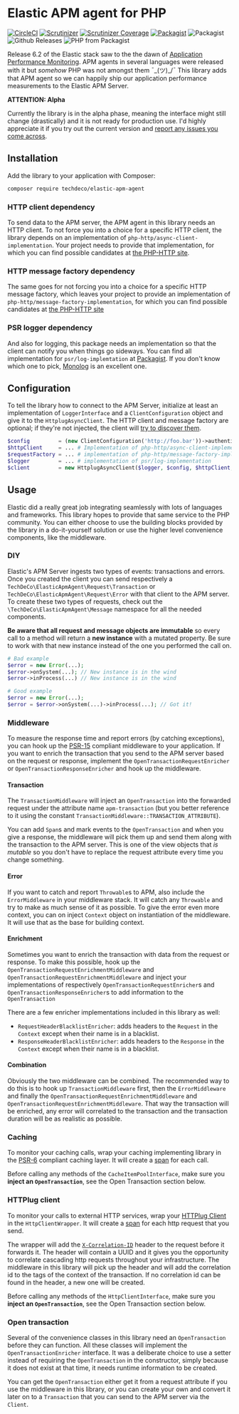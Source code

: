 # Elastic APM agent for PHP

[![CircleCI](https://img.shields.io/circleci/project/github/frankkoornstra/elastic-apm-agent.svg)](https://circleci.com/gh/frankkoornstra/elastic-apm-agent/tree/master)
[![Scrutinizer](https://img.shields.io/scrutinizer/g/frankkoornstra/elastic-apm-agent.svg)](https://scrutinizer-ci.com/g/frankkoornstra/elastic-apm-agent/?branch=master)
[![Scrutinizer Coverage](https://img.shields.io/scrutinizer/coverage/g/frankkoornstra/elastic-apm-agent.svg)](https://scrutinizer-ci.com/g/frankkoornstra/elastic-apm-agent/?branch=master)
[![Packagist](https://img.shields.io/packagist/v/techdeco/elastic-apm-agent.svg)](https://packagist.org/packages/techdeco/elastic-apm-agent)
![Packagist](https://img.shields.io/packagist/dt/techdeco/elastic-apm-agent.svg)
![Github Releases](https://img.shields.io/github/downloads/frankkoornstra/elastic-apm-agent/latest/total.svg)
![PHP from Packagist](https://img.shields.io/packagist/php-v/techdeco/elastic-apm-agent.svg)

Release 6.2 of the Elastic stack saw to the the dawn of [Application Performance Monitoring](https://www.elastic.co/guide/en/apm/server/current/overview.html). APM agents in several languages were released with it but _somehow_ PHP was not amongst them ¯\_(ツ)_/¯ This library adds that APM agent so we can happily ship our application performance measurements to the Elastic APM Server.

**ATTENTION: Alpha**

Currently the library is in the alpha phase, meaning the interface might still change (drastically) and it is not ready for production use. I'd highly appreciate it if you try out the current version and [report any issues you come across](https://github.com/frankkoornstra/elastic-apm-agent/issues). 

## Installation

Add the library to your application with Composer:

```bash
composer require techdeco/elastic-apm-agent
```

### HTTP client dependency

To send data to the APM server, the APM agent in this library needs an HTTP client. To not force you into a choice for a specific HTTP client, the library depends on an implementation of `php-http/async-client-implementation`. Your project needs to provide that implementation, for which you can find possible candidates at [the PHP-HTTP site](http://docs.php-http.org/en/latest/clients.html).

### HTTP message factory dependency

The same goes for not forcing you into a choice for a specific HTTP message factory, which leaves your project to provide an implementation of `php-http/message-factory-implementation`, for which you can find possible candidates at [the PHP-HTTP site](http://docs.php-http.org/en/latest/message/message-factory.html)

### PSR logger dependency

And also for logging, this package needs an implementation so that the client can notify you when things go sideways. You can find all implementation for `psr/log-implemtation` at [Packagist](https://packagist.org/providers/psr/log-implementation). If you don't know which one to pick, [Monolog](https://packagist.org/packages/monolog/monolog) is an excellent one.

## Configuration

To tell the library how to connect to the APM Server, initialize at least an implementation of `LoggerInterface` and a `ClientConfiguration` object and give it to the `HttplugAsyncClient`. The HTTP client and message factory are optional; if they're not injected, the client will [try to discover them](http://docs.php-http.org/en/latest/discovery.html).
```php
$config         = (new ClientConfiguration('http://foo.bar'))->authenticatedByToken('alloy');
$httpClient     = ... # Implementation of php-http/async-client-implementation
$requestFactory = ... # implementation of php-http/message-factory-implementation 
$logger         = ... # implementation of psr/log-implementation
$client         = new HttplugAsyncClient($logger, $config, $httpClient, $requestFactory);
```

## Usage

Elastic did a really great job integrating seamlessly with lots of languages and frameworks. This library hopes to provide that same service to the PHP community. You can either choose to use the building blocks provided by the library in a do-it-yourself solution or use the higher level convenience components, like the middleware.

### DIY

Elastic's APM Server ingests two types of events: transactions and errors. Once you created the client you can send respectively a `TechDeCo\ElasticApmAgent\Request\Transaction` or `TechDeCo\ElasticApmAgent\Request\Error` with that client to the APM server. To create these two types of requests, check out the `\TechDeCo\ElasticApmAgent\Message` namespace for all the needed components.

**Be aware that all request and message objects are immutable** so every call to a method will return a **new instance** with a mutated property. Be sure to work with that new instance instead of the one you performed the call on.

```php
# Bad example
$error = new Error(...);
$error->onSystem(...); // New instance is in the wind
$error->inProcess(...) // New instance is in the wind

# Good example
$error = new Error(...);
$error = $error->onSystem(...)->inProcess(...); // Got it!
```

### Middleware

To measure the response time and report errors (by catching exceptions), you can hook up the [PSR-15](https://www.php-fig.org/psr/psr-15/) compliant middleware to your application. If you want to enrich the transaction that you send to the APM server based on the request or response, implement the `OpenTransactionRequestEnricher` or `OpenTransactionResponseEnricher` and hook up the middleware. 

#### Transaction

The `TransactionMiddleware` will inject an `OpenTransaction` into the forwarded request under the attribute name `apm-transaction` (but you better reference to it using the constant `TransactionMiddleware::TRANSACTION_ATTRIBUTE`). 

You can add `Span`s and mark events to the `OpenTransaction` and when you give a response, the middleware will pick them up and send them along with the transaction to the APM server. This is one of the view objects that _is mutable_ so you don't have to replace the request attribute every time you change something.

#### Error

If you want to catch and report `Throwable`s to APM, also include the `ErrorMiddleware` in your middleware stack. It will catch any `Throwable` and try to make as much sense of it as possible. To give the error even more context, you can on inject `Context` object on instantiation of the middleware. It will use that as the base for building context.

#### Enrichment

Sometimes you want to enrich the transaction with data from the request or response. To make this possible, hook up the `OpenTransactionRequestEnrichmentMiddleware` and `OpenTransactionRequestEnrichmentMiddleware` and inject your implementations of respectively `OpenTransactionRequestEnricher`s and `OpenTransactionResponseEnricher`s to add information to the `OpenTransaction`

There are a few enricher implementations included in this library as well:
- `RequestHeaderBlacklistEnricher`: adds headers to the `Request` in the `Context` except when their name is in a blacklist.
- `ResponseHeaderBlacklistEnricher`: adds headers to the `Response` in the `Context` except when their name is in a blacklist.

#### Combination

Obviously the two middleware can be combined. The recommended way to do this is to hook up `TransactionMiddleware` first, then the `ErrorMiddleware` and finally the `OpenTransactionRequestEnrichmentMiddleware` and `OpenTransactionRequestEnrichmentMiddleware`. That way the transaction will be enriched, any error will correlated to the transaction and the transaction duration will be as realistic as possible.

### Caching

To monitor your caching calls, wrap your caching implementing library in the [PSR-6](https://www.php-fig.org/psr/psr-6/) compliant caching layer. It will create a [span](https://www.elastic.co/guide/en/apm/server/current/spans.html) for each call.

Before calling any methods of the `CacheItemPoolInterface`, make sure you **inject an `OpenTransaction`**, see the Open Transaction section below.

### HTTPlug client

To monitor your calls to external HTTP services, wrap your [HTTPlug Client](http://docs.php-http.org/en/latest/httplug/introduction.html) in the `HttpClientWrapper`. It will create a [span](https://www.elastic.co/guide/en/apm/server/current/spans.html) for each http request that you send.

The wrapper will add the [`X-Correlation-ID`](https://en.wikipedia.org/wiki/List_of_HTTP_header_fields#Common_non-standard_request_fields) header to the request before it forwards it. The header will contain a UUID and it gives you the opportunity to correlate cascading http requests throughout your infrastructure. The middleware in this library will pick up the header and will add the correlation id to the tags of the context of the transaction. If no correlation id can be found in the header, a new one will be created.

Before calling any methods of the `HttpClientInterface`, make sure you **inject an `OpenTransaction`**, see the Open Transaction section below.

### Open transaction

Several of the convenience classes in this library need an `OpenTransaction` before they can function. All these classes will implement the `OpenTransactionEnricher` interface. It was a deliberate choice to use a setter instead of requiring the `OpenTransaction` in the constructor, simply because it does not exist at that time, it needs runtime information to be created.

You can get the `OpenTransaction` either get it from a request attribute if you use the middleware in this library, or you can create your own and convert it later on to a `Transaction` that you can send to the APM server via the `Client`.
